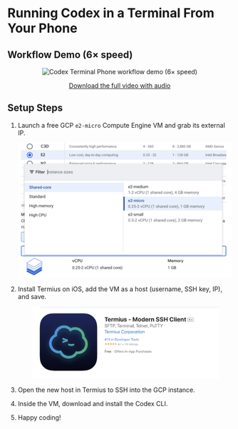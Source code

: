 # Running Codex in a Terminal From Your Phone

## Workflow Demo (6× speed)

<p align="center">
  <img src="ScreenRecording_09-28-2025_21-14-54_1_speed6.gif" alt="Codex Terminal Phone workflow demo (6× speed)" width="280">
</p>

<p align="center">
  <a href="ScreenRecording_09-28-2025%2021-14-54_1_speed6.mp4">Download the full video with audio</a>
</p>

## Setup Steps

<ol>
  <li>
    <p>Launch a free GCP <code>e2-micro</code> Compute Engine VM and grab its external IP.</p>
    <p align="center">
      <img src="gcp.png" alt="Creating an e2-micro VM in GCP" width="760">
    </p>
  </li>
  <li>
    <p>Install Termius on iOS, add the VM as a host (username, SSH key, IP), and save.</p>
    <p align="center">
      <img src="termius.png" alt="Configuring the VM host in Termius" width="420">
    </p>
  </li>
  <li>
    <p>Open the new host in Termius to SSH into the GCP instance.</p>
  </li>
  <li>
    <p>Inside the VM, download and install the Codex CLI.</p>
  </li>
  <li>
    <p>Happy coding!</p>
  </li>
</ol>

